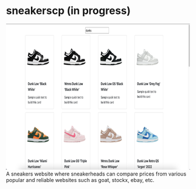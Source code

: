 # sneakerscp (in progress)
<img src="sneakerscp/src/assets/img/early-demo.png" width="650" height="400" title="hover text">
A sneakers website where sneakerheads can compare prices from various popular and reliable websites such as goat, stockx, ebay, etc.
